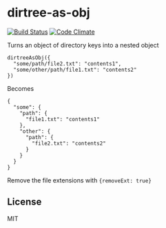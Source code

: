 # dirtree-as-obj
[![Build Status](https://travis-ci.org/orangemug/dirtree-as-obj.svg?branch=master)](https://travis-ci.org/orangemug/dirtree-as-obj)
[![Code Climate](https://codeclimate.com/github/orangemug/dirtree-as-obj/badges/gpa.svg)](https://codeclimate.com/github/orangemug/dirtree-as-obj)

Turns an object of directory keys into a nested object

    dirtreeAsObj({
      "some/path/file2.txt": "contents1",
      "some/other/path/file1.txt": "contents2"
    })

Becomes

    {
      "some": {
        "path": {
          "file1.txt": "contents1"
        },
        "other": {
          "path": {
            "file2.txt": "contents2"
          }
        }
      }
    }

Remove the file extensions with `{removeExt: true}`


## License
MIT
